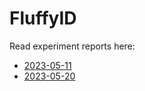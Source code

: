 # FluffyID

Read experiment reports here:
- [2023-05-11](https://github.com/panda1835/FluffyID/blob/main/Embeddings%20Matching/report_2023-05-11.md)
- [2023-05-20](https://github.com/panda1835/FluffyID/blob/main/Embeddings%20Matching/report_2023-05-20.md)
